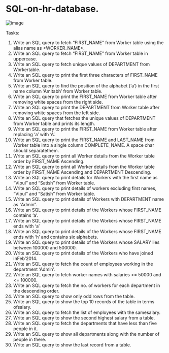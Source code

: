 # SQL-on-hr-database.

![image](https://user-images.githubusercontent.com/80331166/121726742-967ec780-cb08-11eb-99ca-33b44e91f289.png)

Tasks:

1. Write an SQL query to fetch “FIRST_NAME” from Worker table using the alias name as
<WORKER_NAME>.
2. Write an SQL query to fetch “FIRST_NAME” from Worker table in uppercase.
3. Write an SQL query to fetch unique values of DEPARTMENT from Workertable.
4. Write an SQL query to print the first three characters of FIRST_NAME from Worker table.
5. Write an SQL query to find the position of the alphabet (‘a’) in the first name column 
‘Amitabh’ from Worker table.
6. Write an SQL query to print the FIRST_NAME from Worker table after removing white 
spaces from the right side.
7. Write an SQL query to print the DEPARTMENT from Worker table after removing white 
spaces from the left side.
8. Write an SQL query that fetches the unique values of DEPARTMENT from Worker table 
and prints its length.
9. Write an SQL query to print the FIRST_NAME from Worker table after replacing ‘a’ with
‘A’.
10. Write an SQL query to print the FIRST_NAME and LAST_NAME from Worker table into a 
single column COMPLETE_NAME. A space char should separatethem.
11. Write an SQL query to print all Worker details from the Worker table order by 
FIRST_NAME Ascending.
12. Write an SQL query to print all Worker details from the Worker table order by 
FIRST_NAME Ascending and DEPARTMENT Descending.
13. Write an SQL query to print details for Workers with the first name as “Vipul” and 
“Satish” from Worker table.
14. Write an SQL query to print details of workers excluding first names, “Vipul” and 
“Satish” from Worker table.
15. Write an SQL query to print details of Workers with DEPARTMENT name as “Admin”.
16. Write an SQL query to print details of the Workers whose FIRST_NAME contains ‘a’.
17. Write an SQL query to print details of the Workers whose FIRST_NAME ends with ‘a’
18. Write an SQL query to print details of the Workers whose FIRST_NAME ends with ‘h’ and 
contains six alphabets.
19. Write an SQL query to print details of the Workers whose SALARY lies between 100000 
and 500000.
20. Write an SQL query to print details of the Workers who have joined inFeb’2014.
21. Write an SQL query to fetch the count of employees working in the department 
‘Admin’.
22. Write an SQL query to fetch worker names with salaries >= 50000 and <= 100000.
23. Write an SQL query to fetch the no. of workers for each department in the 
descending order.
24. Write an SQL query to show only odd rows from the table.
25. Write an SQL query to show the top 10 records of the table in terms ofsalary.
26. Write an SQL query to fetch the list of employees with the samesalary.
27. Write an SQL query to show the second highest salary from a table.
28. Write an SQL query to fetch the departments that have less than five people in it.
29. Write an SQL query to show all departments along with the number of people in 
there.
30. Write an SQL query to show the last record from a table.
